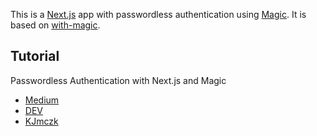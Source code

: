 This is a [Next.js](https://nextjs.org/) app with passwordless authentication using [Magic](https://magic.link/). It is based on [with-magic](https://github.com/vercel/next.js/tree/canary/examples/with-magic).	

## Tutorial	

Passwordless Authentication with Next.js and Magic	

- [Medium](https://medium.com/@kjmczk)	
- [DEV](https://dev.to/kjmczk)	
- [KJmczk](https://kjmczk.dev/blog/)	

